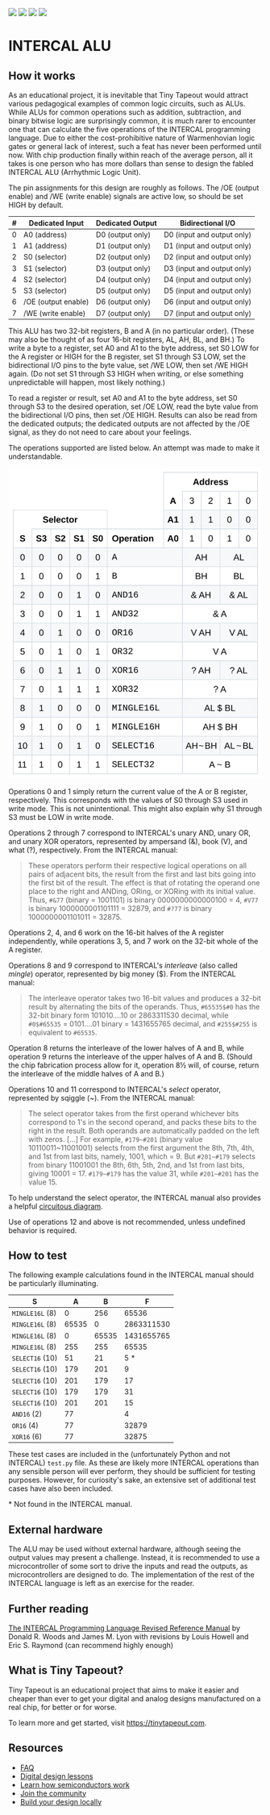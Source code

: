 ![](../../workflows/gds/badge.svg) ![](../../workflows/docs/badge.svg) ![](../../workflows/test/badge.svg) ![](../../workflows/fpga/badge.svg)

# INTERCAL ALU

## How it works

As an educational project, it is inevitable that Tiny Tapeout would attract various pedagogical examples of common logic circuits, such as ALUs. While ALUs for common operations such as addition, subtraction, and binary bitwise logic are surprisingly common, it is much rarer to encounter one that can calculate the five operations of the INTERCAL programming language. Due to either the cost-prohibitive nature of Warmenhovian logic gates or general lack of interest, such a feat has never been performed until now. With chip production finally within reach of the average person, all it takes is one person who has more dollars than sense to design the fabled INTERCAL ALU (Arrhythmic Logic Unit).

The pin assignments for this design are roughly as follows. The /OE (output enable) and /WE (write enable) signals are active low, so should be set HIGH by default.

| # | Dedicated Input     | Dedicated Output | Bidirectional I/O          |
| - | ------------------- | ---------------- | -------------------------- |
| 0 | A0 (address)        | D0 (output only) | D0 (input and output only) |
| 1 | A1 (address)        | D1 (output only) | D1 (input and output only) |
| 2 | S0 (selector)       | D2 (output only) | D2 (input and output only) |
| 3 | S1 (selector)       | D3 (output only) | D3 (input and output only) |
| 4 | S2 (selector)       | D4 (output only) | D4 (input and output only) |
| 5 | S3 (selector)       | D5 (output only) | D5 (input and output only) |
| 6 | /OE (output enable) | D6 (output only) | D6 (input and output only) |
| 7 | /WE (write enable)  | D7 (output only) | D7 (input and output only) |

This ALU has two 32-bit registers, B and A (in no particular order). (These may also be thought of as four 16-bit registers, AL, AH, BL, and BH.) To write a byte to a register, set A0 and A1 to the byte address, set S0 LOW for the A register or HIGH for the B register, set S1 through S3 LOW, set the bidirectional I/O pins to the byte value, set /WE LOW, then set /WE HIGH again. (Do not set S1 through S3 HIGH when writing, or else something unpredictable will happen, most likely nothing.)

To read a register or result, set A0 and A1 to the byte address, set S0 through S3 to the desired operation, set /OE LOW, read the byte value from the bidirectional I/O pins, then set /OE HIGH. Results can also be read from the dedicated outputs; the dedicated outputs are not affected by the /OE signal, as they do not need to care about your feelings.

The operations supported are listed below. An attempt was made to make it understandable.

![](docs/intercal-alu.svg)

Operations 0 and 1 simply return the current value of the A or B register, respectively. This corresponds with the values of S0 through S3 used in write mode. This is not unintentional. This might also explain why S1 through S3 must be LOW in write mode.

Operations 2 through 7 correspond to INTERCAL's unary AND, unary OR, and unary XOR operators, represented by ampersand (&), book (V), and what (?), respectively. From the INTERCAL manual:

<blockquote>
These operators perform their respective logical operations on all pairs of adjacent bits, the result from the first and last bits going into the first bit of the result. The effect is that of rotating the operand one place to the right and ANDing, ORing, or XORing with its initial value. Thus, <code>#&77</code> (binary = 1001101) is binary 0000000000000100 = 4, <code>#V77</code> is binary 1000000001101111 = 32879, and <code>#?77</code> is binary 1000000001101011 = 32875.
</blockquote>

Operations 2, 4, and 6 work on the 16-bit halves of the A register independently, while operations 3, 5, and 7 work on the 32-bit whole of the A register.

Operations 8 and 9 correspond to INTERCAL's *interleave* (also called *mingle*) operator, represented by big money (&#36;). From the INTERCAL manual:

<blockquote>
The interleave operator takes two 16-bit values and produces a 32-bit result by alternating the bits of the operands. Thus, <code>#65535&#36;#0</code> has the 32-bit binary form 101010....10 or 2863311530 decimal, while <code>#0&#36;#65535</code> = 0101....01 binary = 1431655765 decimal, and <code>#255&#36;#255</code> is equivalent to <code>#65535</code>.
</blockquote>

Operation 8 returns the interleave of the lower halves of A and B, while operation 9 returns the interleave of the upper halves of A and B. (Should the chip fabrication process allow for it, operation 8½ will, of course, return the interleave of the middle halves of A and B.)

Operations 10 and 11 correspond to INTERCAL's *select* operator, represented by sqiggle (~). From the INTERCAL manual:

<blockquote>
The select operator takes from the first operand whichever bits correspond to 1's in the second operand, and packs these bits to the right in the result. Both operands are automatically padded on the left with zeros. […] For example, <code>#179~#201</code> (binary value 10110011~11001001) selects from the first argument the 8th, 7th, 4th, and 1st from last bits, namely, 1001, which = 9. But <code>#201~#179</code> selects from binary 11001001 the 8th, 6th, 5th, 2nd, and 1st from last bits, giving 10001 = 17. <code>#179~#179</code> has the value 31, while <code>#201~#201</code> has the value 15.
</blockquote>

To help understand the select operator, the INTERCAL manual also provides a helpful [circuitous diagram](https://www.muppetlabs.com/~breadbox/intercal-man/figure1.html).

Use of operations 12 and above is not recommended, unless undefined behavior is required.

## How to test

The following example calculations found in the INTERCAL manual should be particularly illuminating.

| S               | A     | B     | F          |
| --------------- | ----- | ----- | ---------- |
| `MINGLE16L` (8) | 0     | 256   | 65536      |
| `MINGLE16L` (8) | 65535 | 0     | 2863311530 |
| `MINGLE16L` (8) | 0     | 65535 | 1431655765 |
| `MINGLE16L` (8) | 255   | 255   | 65535      |
| `SELECT16` (10) | 51    | 21    | 5 *        |
| `SELECT16` (10) | 179   | 201   | 9          |
| `SELECT16` (10) | 201   | 179   | 17         |
| `SELECT16` (10) | 179   | 179   | 31         |
| `SELECT16` (10) | 201   | 201   | 15         |
| `AND16` (2)     | 77    |       | 4          |
| `OR16` (4)      | 77    |       | 32879      |
| `XOR16` (6)     | 77    |       | 32875      |

These test cases are included in the (unfortunately Python and not INTERCAL) `test.py` file. As these are likely more INTERCAL operations than any sensible person will ever perform, they should be sufficient for testing purposes. However, for curiosity's sake, an extensive set of additional test cases have also been included.

\* Not found in the INTERCAL manual.

## External hardware

The ALU may be used without external hardware, although seeing the output values may present a challenge. Instead, it is recommended to use a microcontroller of some sort to drive the inputs and read the outputs, as microcontrollers are designed to do. The implementation of the rest of the INTERCAL language is left as an exercise for the reader.

## Further reading

[The INTERCAL Programming Language Revised Reference Manual](https://www.muppetlabs.com/~breadbox/intercal-man/home.html) by Donald R. Woods and James M. Lyon with revisions by Louis Howell and Eric S. Raymond (can recommend highly enough)

## What is Tiny Tapeout?

Tiny Tapeout is an educational project that aims to make it easier and cheaper than ever to get your digital and analog designs manufactured on a real chip, for better or for worse.

To learn more and get started, visit https://tinytapeout.com.

## Resources

- [FAQ](https://tinytapeout.com/faq/)
- [Digital design lessons](https://tinytapeout.com/digital_design/)
- [Learn how semiconductors work](https://tinytapeout.com/siliwiz/)
- [Join the community](https://tinytapeout.com/discord)
- [Build your design locally](https://www.tinytapeout.com/guides/local-hardening/)
